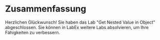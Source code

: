# Zusammenfassung

Herzlichen Glückwunsch! Sie haben das Lab "Get Nested Value in Object" abgeschlossen. Sie können in LabEx weitere Labs absolvieren, um Ihre Fähigkeiten zu verbessern.
